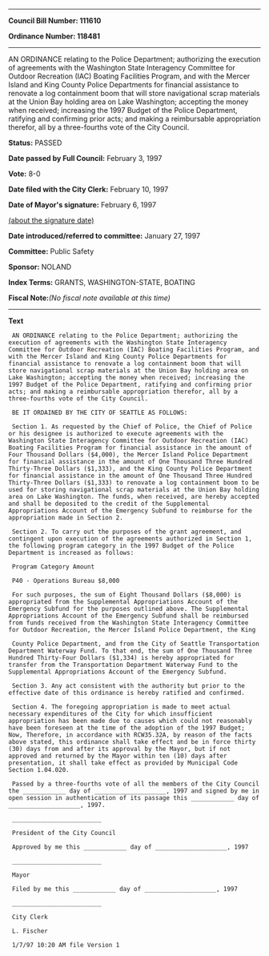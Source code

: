 

********

**Council Bill Number: 111610**
   
**Ordinance Number: 118481**
********

 AN ORDINANCE relating to the Police Department; authorizing the execution of agreements with the Washington State Interagency Committee for Outdoor Recreation (IAC) Boating Facilities Program, and with the Mercer Island and King County Police Departments for financial assistance to renovate a log containment boom that will store navigational scrap materials at the Union Bay holding area on Lake Washington; accepting the money when received; increasing the 1997 Budget of the Police Department, ratifying and confirming prior acts; and making a reimbursable appropriation therefor, all by a three-fourths vote of the City Council.

**Status:** PASSED
   
**Date passed by Full Council:** February 3, 1997
   
**Vote:** 8-0
   
**Date filed with the City Clerk:** February 10, 1997
   
**Date of Mayor's signature:** February 6, 1997
   
[(about the signature date)](/~public/approvaldate.htm)
   
   
   
**Date introduced/referred to committee:** January 27, 1997
   
**Committee:** Public Safety
   
**Sponsor:** NOLAND
   
   
**Index Terms:** GRANTS, WASHINGTON-STATE, BOATING

**Fiscal Note:**_(No fiscal note available at this time)_

********

**Text**
   
```
 AN ORDINANCE relating to the Police Department; authorizing the execution of agreements with the Washington State Interagency Committee for Outdoor Recreation (IAC) Boating Facilities Program, and with the Mercer Island and King County Police Departments for financial assistance to renovate a log containment boom that will store navigational scrap materials at the Union Bay holding area on Lake Washington; accepting the money when received; increasing the 1997 Budget of the Police Department, ratifying and confirming prior acts; and making a reimbursable appropriation therefor, all by a three-fourths vote of the City Council.

 BE IT ORDAINED BY THE CITY OF SEATTLE AS FOLLOWS:

 Section 1. As requested by the Chief of Police, the Chief of Police or his designee is authorized to execute agreements with the Washington State Interagency Committee for Outdoor Recreation (IAC) Boating Facilities Program for financial assistance in the amount of Four Thousand Dollars ($4,000), the Mercer Island Police Department for financial assistance in the amount of One Thousand Three Hundred Thirty-Three Dollars ($1,333), and the King County Police Department for financial assistance in the amount of One Thousand Three Hundred Thirty-Three Dollars ($1,333) to renovate a log containment boom to be used for storing navigational scrap materials at the Union Bay holding area on Lake Washington. The funds, when received, are hereby accepted and shall be deposited to the credit of the Supplemental Appropriations Account of the Emergency Subfund to reimburse for the appropriation made in Section 2.

 Section 2. To carry out the purposes of the grant agreement, and contingent upon execution of the agreements authorized in Section 1, the following program category in the 1997 Budget of the Police Department is increased as follows:

 Program Category Amount

 P40 - Operations Bureau $8,000

 For such purposes, the sum of Eight Thousand Dollars ($8,000) is appropriated from the Supplemental Appropriations Account of the Emergency Subfund for the purposes outlined above. The Supplemental Appropriations Account of the Emergency Subfund shall be reimbursed from funds received from the Washington State Interagency Committee for Outdoor Recreation, the Mercer Island Police Department, the King

 County Police Department, and from the City of Seattle Transportation Department Waterway Fund. To that end, the sum of One Thousand Three Hundred Thirty-Four Dollars ($1,334) is hereby appropriated for transfer from the Transportation Department Waterway Fund to the Supplemental Appropriations Account of the Emergency Subfund.

 Section 3. Any act consistent with the authority but prior to the effective date of this ordinance is hereby ratified and confirmed.

 Section 4. The foregoing appropriation is made to meet actual necessary expenditures of the City for which insufficient appropriation has been made due to causes which could not reasonably have been foreseen at the time of the adoption of the 1997 Budget; Now, Therefore, in accordance with RCW35.32A, by reason of the facts above stated, this ordinance shall take effect and be in force thirty (30) days from and after its approval by the Mayor, but if not approved and returned by the Mayor within ten (10) days after presentation, it shall take effect as provided by Municipal Code Section 1.04.020.

 Passed by a three-fourths vote of all the members of the City Council the ____________ day of ____________________, 1997 and signed by me in open session in authentication of its passage this ____________ day of ____________________, 1997.

 _________________________

 President of the City Council

 Approved by me this ____________ day of ____________________, 1997

 _________________________

 Mayor

 Filed by me this ____________ day of ____________________, 1997

 _________________________

 City Clerk

 L. Fischer

 1/7/97 10:20 AM file Version 1

```
